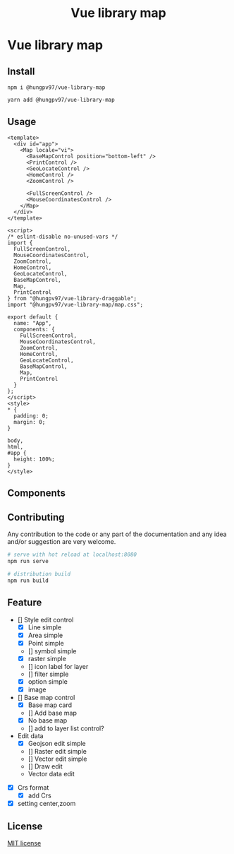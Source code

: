 <h1 align="center">Vue library map</h1>

# Vue library map

## Install

```
npm i @hungpv97/vue-library-map
```

```
yarn add @hungpv97/vue-library-map
```

## Usage

```vue
<template>
  <div id="app">
    <Map locale="vi">
      <BaseMapControl position="bottom-left" />
      <PrintControl />
      <GeoLocateControl />
      <HomeControl />
      <ZoomControl />

      <FullScreenControl />
      <MouseCoordinatesControl />
    </Map>
  </div>
</template>

<script>
/* eslint-disable no-unused-vars */
import {
  FullScreenControl,
  MouseCoordinatesControl,
  ZoomControl,
  HomeControl,
  GeoLocateControl,
  BaseMapControl,
  Map,
  PrintControl
} from "@hungpv97/vue-library-draggable";
import "@hungpv97/vue-library-map/map.css";

export default {
  name: "App",
  components: {
    FullScreenControl,
    MouseCoordinatesControl,
    ZoomControl,
    HomeControl,
    GeoLocateControl,
    BaseMapControl,
    Map,
    PrintControl
  }
};
</script>
<style>
* {
  padding: 0;
  margin: 0;
}

body,
html,
#app {
  height: 100%;
}
</style>
```

## Components

## Contributing

Any contribution to the code or any part of the documentation and any idea and/or suggestion are very welcome.

```bash
# serve with hot reload at localhost:8080
npm run serve

# distribution build
npm run build

```

## Feature

- [] Style edit control
  - [x] Line simple
  - [x] Area simple
  - [x] Point simple
  - [] symbol simple
  - [x] raster simple
  - [] icon label for layer
  - [] filter simple
  - [x] option simple
  - [x] image
- [] Base map control
  - [x] Base map card
  - [] Add base map
  - [x] No base map
  - [] add to layer list control?
- Edit data
  - [x] Geojson edit simple
  - [] Raster edit simple
  - [] Vector edit simple
  - [] Draw edit
  - Vector data edit
- [x] Crs format
  - [x] add Crs
- [x] setting center,zoom

## License

[MIT license](LICENSE)
